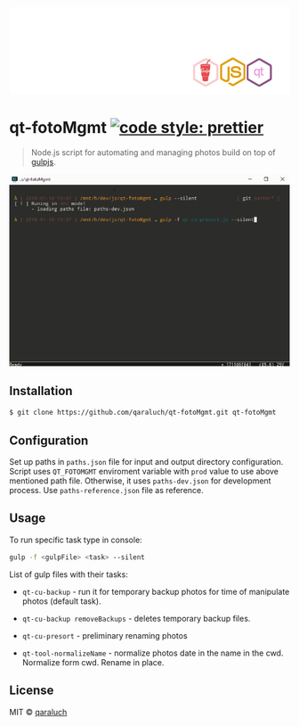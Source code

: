 ![logo-qm](./pic/git-logo-qt-gulp.jpg)

# qt-fotoMgmt [![code style: prettier](https://img.shields.io/badge/code_style-prettier-ff69b4.svg)](https://github.com/prettier/prettier)

> Node.js script for automating and managing photos build on top of [gulpjs](https://github.com/gulpjs/gulp).

![preview](./pic/qt-fotomgmt.gif)

## Installation

```sh
$ git clone https://github.com/qaraluch/qt-fotoMgmt.git qt-fotoMgmt
```

## Configuration
Set up paths in `paths.json` file for input and output directory configuration. Script uses `QT_FOTOMGMT` enviroment variable with `prod` value to use above mentioned path file. Otherwise, it uses `paths-dev.json` for development process. Use `paths-reference.json` file as reference. 

## Usage
To run specific task type in console:
```sh
gulp -f <gulpFile> <task> --silent
```

List of gulp files with their tasks:
* `qt-cu-backup` - run it for temporary backup photos for time of manipulate photos (default task). 

* `qt-cu-backup removeBackups` - deletes temporary backup files.

* `qt-cu-presort` - preliminary renaming photos
* `qt-tool-normalizeName` - normalize photos date in the name in the cwd.
                            Normalize form cwd. Rename in place. 

## License

MIT © [qaraluch](https://github.com/qaraluch)
